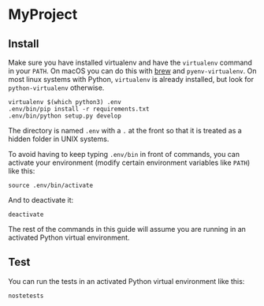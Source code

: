 # MyProject

## Install

Make sure you have installed virtualenv and have the `virtualenv` command in
your `PATH`. On macOS you can do this with [brew](https://brew.sh/) and
`pyenv-virtualenv`. On most linux systems with Python, `virtualenv` is already
installed, but look for `python-virtualenv` otherwise.

```
virtualenv $(which python3) .env
.env/bin/pip install -r requirements.txt
.env/bin/python setup.py develop
```

The directory is named `.env` with a `.` at the front so that it is treated as
a hidden folder in UNIX systems.

To avoid having to keep typing `.env/bin` in front of commands, you can
activate your environment (modify certain environment variables like `PATH`)
like this:

```
source .env/bin/activate
```

And to deactivate it:

```
deactivate
```

The rest of the commands in this guide will assume you are running in an
activated Python virtual environment.

## Test

You can run the tests in an activated Python virtual environment like this:

```
nostetests
```
